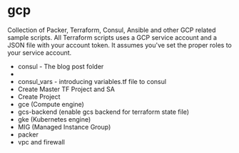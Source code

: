 # gcp
Collection of Packer, Terraform, Consul, Ansible and other GCP related sample scripts.
All Terraform scripts uses a GCP service account and a JSON file with your account token.  It assumes you've set the proper roles to your service account.

* consul - The blog post folder
* 
* consul_vars - introducing variables.tf file to consul
* Create Master TF Project and SA
* Create Project
* gce (Compute engine)
* gcs-backend (enable gcs backend for terraform state file)
* gke (Kubernetes engine)
* MIG (Managed Instance Group)
* packer
* vpc and firewall
